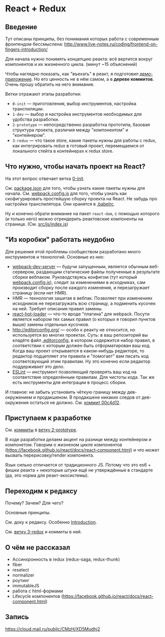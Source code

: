 # React + Redux

## Введение

Тут описаны принципы, без понимания которых работа с современным фронтендом бессмыслена: http://www.live-notes.ru/coding/frontend-on-fingers-introduction/

Для начала нужно понимять концепцию реакта: всё вертится вокруг компонентов и их жизненного цикла. (минут ~15 объяснений)

Чтобы наглядно показать, как "въехать" в реакт, я подготовил [демо-приложение](https://github.com/CruelIT/react-redux-todo-list-app). Но его ценность не в нём самом, а в **дереве коммитов**. Очень прошу обратить на него внимание.

Ветки отражают этапы разработки:

* `0-init` — приготовления, выбор инструментов, настройка транспиляции.
* `1-dev` — выбор и настройка инструментов необходимых для удобства разработки.
* `2-prototype` — непосредственно разработка прототипа, базовая структура проекта, различия между "компонентом" и "контейнером".
* `3-redux` — что такое store, какие пакеты нужны для работы с redux, как интегрировать redux в готовый проект, перемещаемся от локального стейта в контейнерах к redux store.

## Что нужно, чтобы начать проект на React?

На этот вопрос отвечает ветка [0-init](https://github.com/CruelIT/react-redux-todo-list-app/tree/0-init).

Cм. [package.json](https://github.com/CruelIT/react-redux-todo-list-app/blob/0-init/package.json) для того, чтобы узнать какие пакеты нужны для начала.
Cм. [webpack.config.js](https://github.com/CruelIT/react-redux-todo-list-app/blob/0-init/webpack.config.js) для того, чтобы узнать как скофигурировать простейшую сборку проекта на React.
Не забудь про настройки транспилятора. Они хранятся в [.babelrc](https://github.com/CruelIT/react-redux-todo-list-app/blob/0-init/.babelrc).

Ну и конечно обрати внимание на пакет `react-dom`, с помощью которого (и только него) можно отрендерить реактовские компоненты на странице. (См. [src/js/index.js](https://github.com/CruelIT/react-redux-todo-list-app/blob/0-init/src/js/index.js))

## "Из коробки" работать неудобно

Для решения этой проблемы сообществом разработано много инструментов и технологий. Основные из них:

* [webpack-dev-server](https://github.com/webpack/webpack-dev-server) — будучи запущенным, является обычным веб-сервером, раздающим статические файлы полученные в результате сборки вебпаком. Руководствуясь конфигом (тут который [webpack.config.js](https://github.com/CruelIT/react-redux-todo-list-app/blob/1-dev/webpack.config.js)), следит за изменениями в исходниках, сам производит сборку после каждого изменения, и перезагружает страницу (если нет HMR).
* HMR — технология зашитая в вебпак. Позволяет при изменениях исходников не перезагружать всю страницу, а подменить кусочек на ней. Требует описания правил замены.
* [react-hot-loader](https://github.com/gaearon/react-hot-loader) — что-то вроде "плагина" для webpack. Посути является набором тех самых правил (о которых я говорил пунктов выше) замены отдельных кусочков.
* http://editorconfig.org/ — особо к реакту не относится, но используется во многих проектах. Суть: в ваш репозиторий вы кладёте файл [.editorconfig](https://github.com/CruelIT/react-redux-todo-list-app/blob/master/.editorconfig), в котором содержится набор правил, в соответствии с которым должен быть отформатирован ваш код. Когда ваш проект открывается в каком-нибудь редакторе, то редактор подцепляет эти правила и "помогает" вам писать код соответсвующий этим правилам. Ну это конечно если редактор поддерживает это дело.
* [ESLint](http://eslint.org/) — инструмент позволяющий проверять ваш код на соответствие определённым правилам. Для чистоты кода. Так же есть инструменты для интеграции в процесс сборки.

И главное: не забыть установить чёткую границу между дев-окружением и продакшеном. В продакшене никаких следов от дев-окружения остаться не должно. См. [коммит 00c4d12](https://github.com/CruelIT/react-redux-todo-list-app/commit/00c4d124a0fd04a53b238383bd8c5a745d64c324).

## Приступаем к разработке

См. [коммиты](https://github.com/CruelIT/react-redux-todo-list-app/commits/2-prototype) в [ветку 2-prototype](https://github.com/CruelIT/react-redux-todo-list-app/tree/2-prototype).

В ходе разработки делаем акцент на разнице между контейнером и компонетом. Говорим о жизненом цикле компонентов (https://facebook.github.io/react/docs/react-component.html) и что может вызвать перерисовку/render компонента.

Язык сильно отличается от традиционного JS. Потому что это es6 + фишки реакта + некоторые штуки ещё не утверждённые в стандарте (да, это норма для реакт-экосистемы).

## Переходим к редаксу

Почему? Зачем? Для чего?

Основные принципы.

См. доку к редаксу. Особенно [Introduction](http://redux.js.org/docs/introduction/).

См. [ветку 3-redux](https://github.com/CruelIT/react-redux-todo-list-app/tree/3-redux) и коммиты в ней.

## О чём не рассказал

* Ассинхронность в redux (redux-saga, redux-thunk)
* fiber
* reselect
* normalizer
* роутинг
* immutableJS
* работа с html-формами
* Lifecycle компонентов (https://facebook.github.io/react/docs/react-component.html)

## Запись

https://cloud.mail.ru/public/CMzH/XD5Mudhj2
